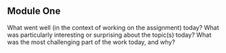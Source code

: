 ## Module One
What went well (in the context of working on the assignment) today?
What was particularly interesting or surprising about the topic(s) today?
What was the most challenging part of the work today, and why?
